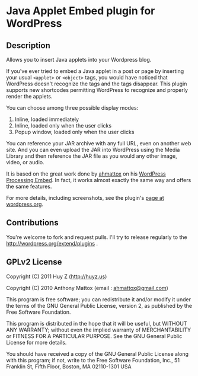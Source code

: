 Java Applet Embed plugin for WordPress
======================================

Description
-----------
Allows you to insert Java applets into your Wordpress blog.

If you've ever tried to embed a Java applet in a post or page by inserting
your usual `<applet>` or `<object>` tags, you would have noticed that
WordPress doesn't recognize the tags and the tags disappear. This plugin
supports new shortcodes permitting WordPress to recognize and properly render
the applets.

You can choose among three possible display modes:

1. Inline, loaded immediately
2. Inline, loaded only when the user clicks
3. Popup window, loaded only when the user clicks

You can reference your JAR archive with any full URL, even on another web
site.  And you can even upload the JAR into WordPress using the Media
Library and then reference the JAR file as you would any other image, video,
or audio.

It is based on the great work done by
[ahmattox](http://profiles.wordpress.org/users/ahmattox/) on his
[WordPress Processing Embed](http://wordpress.org/extend/plugins/wordpress-processing-embed/).
In fact, it works almost exactly the same way and offers the same features.

For more details, including screenshots,
see the plugin's [page at wordpress.org](http://wordpress.org/extend/public/java-applet-embed/).

Contributions
-------------
You're welcome to fork and request pulls.
I'll try to release regularly to the http://wordpress.org/extend/plugins .

GPLv2 License
-------------
Copyright (C) 2011  Huy Z (http://huyz.us)

Copyright (C) 2010  Anthony Mattox  (email : ahmattox@gmail.com)

This program is free software; you can redistribute it and/or modify
it under the terms of the GNU General Public License, version 2, as 
published by the Free Software Foundation.

This program is distributed in the hope that it will be useful,
but WITHOUT ANY WARRANTY; without even the implied warranty of
MERCHANTABILITY or FITNESS FOR A PARTICULAR PURPOSE.  See the
GNU General Public License for more details.

You should have received a copy of the GNU General Public License
along with this program; if not, write to the Free Software
Foundation, Inc., 51 Franklin St, Fifth Floor, Boston, MA  02110-1301  USA
